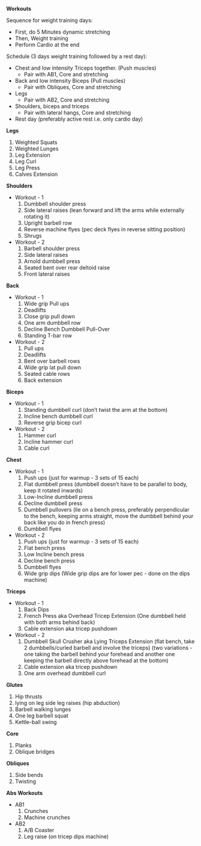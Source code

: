 **Workouts**


Sequence for weight training days:
* First, do 5 Minutes dynamic stretching
* Then, Weight training
* Perform Cardio at the end

Schedule (3 days weight training followed by a rest day):
* Chest and low intensity Triceps together. (Push muscles)
    - Pair with AB1, Core and stretching
* Back and low intensity Biceps (Pull muscles)
    - Pair with Obliques, Core and stretching
* Legs
    - Pair with AB2, Core and stretching
* Shoulders, biceps and triceps
    - Pair with lateral hangs, Core and stretching
* Rest day (preferably active rest i.e. only cardio day)


**Legs**
1. Weighted Squats
2. Weighted Lunges
3. Leg Extension
4. Leg Curl
5. Leg Press
6. Calves Extension


**Shoulders**
* Workout - 1
    1. Dumbbell shoulder press
    2. Side lateral raises (lean forward and lift the arms while externally rotating it)
    3. Upright barbell row
    4. Reverse machine flyes (pec deck flyes in reverse sitting position)
    5. Shrugs
* Workout - 2
    1. Barbell shoulder press
    2. Side lateral raises
    3. Arnold dumbbell press
    4. Seated bent over rear deltoid raise
    5. Front lateral raises

**Back**
* Workout - 1
    1. Wide grip Pull ups
    2. Deadlifts
    3. Close grip pull down
    4. One arm dumbbell row
    5. Decline Bench Dumbbell Pull-Over
    6. Standing T-bar row
* Workout - 2
    1. Pull ups
    2. Deadlifts
    3. Bent over barbell rows
    4. Wide grip lat pull down
    5. Seated cable rows
    6. Back extension

**Biceps**
* Workout - 1
    1. Standing dumbbell curl (don’t twist the arm at the bottom)
    2. Incline bench dumbbell curl
    3. Reverse grip bicep curl
* Workout - 2
    1. Hammer curl
    2. Incline hammer curl
    3. Cable curl

**Chest**
* Workout - 1
    1. Push ups (just for warmup - 3 sets of 15 each)
    2. Flat dumbbell press (dumbbell doesn’t have to be parallel to body, keep it rotated inwards)
    3. Low-Incline dumbbell press 
    4. Decline dumbbell press
    5. Dumbbell pullovers (lie on a bench press, preferably perpendicular to the bench, keeping arms straight, move the dumbbell behind your back like you do in french press)
    6. Dumbbell flyes
* Workout - 2
    1. Push ups (just for warmup - 3 sets of 15 each)
    2. Flat bench press
    3. Low Incline bench press
    4. Decline bench press
    5. Dumbbell flyes
    6. Wide grip dips (Wide grip dips are for lower pec - done on the dips machine)

**Triceps**
* Workout - 1
    1. Back Dips 
    2. French Press aka Overhead Tricep Extension (One dumbbell held with both arms behind back)
    3. Cable extension aka tricep pushdown
* Workout - 2
    1. Dumbbell Skull Crusher aka Lying Triceps Extension (flat bench, take 2 dumbbells/curled barbell and involve the triceps) (two variations - one taking the barbell behind your forehead and another one keeping the barbell directly above forehead at the bottom)
    2. Cable extension aka tricep pushdown
    3. One arm overhead dumbbell curl 

**Glutes**
1. Hip thrusts
2. lying on leg side leg raises (hip abduction)
3. Barbell walking lunges
4. One leg barbell squat
5. Kettle-ball swing

**Core**
1. Planks
2. Oblique bridges

**Obliques**
1. Side bends
2. Twisting

**Abs Workouts**
* AB1
    1. Crunches
    2. Machine crunches
* AB2
    1. A/B Coaster
    2. Leg raise (on tricep dips machine)



